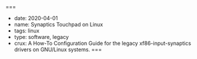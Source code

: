 ===
- date: 2020-04-01
- name: Synaptics Touchpad on Linux
- tags: linux
- type: software, legacy
- crux: A How-To Configuration Guide for the legacy xf86-input-synaptics drivers on GNU/Linux systems.
===

